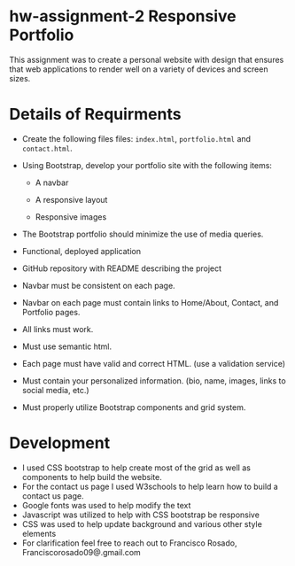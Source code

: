 # hw-assignment-2 Responsive Portfolio

This assignment was to create a personal website with design that ensures that web applications to render well on a variety of devices and screen sizes. 

# Details of Requirments 
* Create the following files files: `index.html`, `portfolio.html` and `contact.html`.

* Using Bootstrap, develop your portfolio site with the following items:

   * A navbar

   * A responsive layout

   * Responsive images

* The Bootstrap portfolio should minimize the use of media queries.

* Functional, deployed application

* GitHub repository with README describing the project

* Navbar must be consistent on each page.

* Navbar on each page must contain links to Home/About, Contact, and Portfolio pages.

* All links must work.

* Must use semantic html.

* Each page must have valid and correct HTML. (use a validation service)

* Must contain your personalized information. (bio, name, images, links to social media, etc.)

* Must properly utilize Bootstrap components and grid system.



# Development 
* I used CSS bootstrap to help create most of the grid as well as components to help build the website. 
* For the contact us page I used W3schools to help learn how to build a contact us page. 
* Google fonts was used to help modify the text
* Javascript was utilized to help with CSS bootstrap be responsive 
* CSS was used to help update background and various other style elements
* For clarification feel free to reach out to Francisco Rosado, Franciscorosado09@.gmail.com

